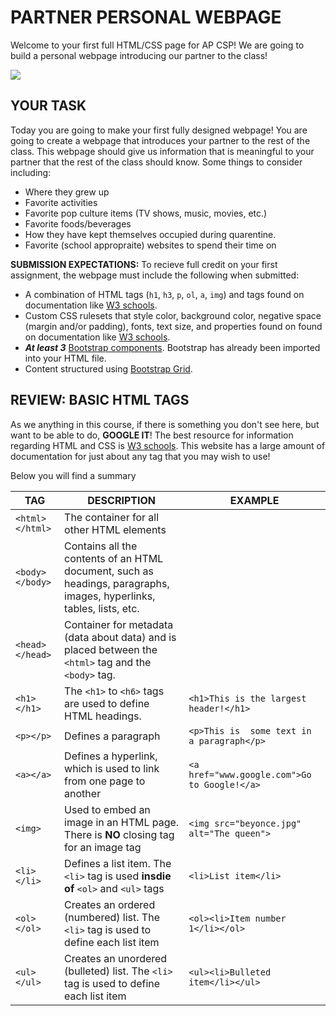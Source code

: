 PARTNER PERSONAL WEBPAGE
=================

Welcome to your first full HTML/CSS page for AP CSP! We are going to build a personal webpage introducing our partner to the class!  

![](https://media.giphy.com/media/xUySTIOsf7QxHx1gk0/giphy.gif)  

YOUR TASK
------------
Today you are going to make your first fully designed webpage! You are going to create a webpage that introduces your partner to the rest of the class. This webpage should give us information that is meaningful to your partner that the rest of the class should know. Some things to consider including:
- Where they grew up
- Favorite activities
- Favorite pop culture items (TV shows, music, movies, etc.)
- Favorite foods/beverages
- How they have kept themselves occupied during quarentine.
- Favorite (school appropraite) websites to spend their time on

**SUBMISSION EXPECTATIONS:** To recieve full credit on your first assignment, the webpage must include the following when submitted:
- A combination of HTML tags (`h1`, `h3`, `p`, `ol`, `a`, `img`) and tags found on documentation like [W3 schools](https://www.w3schools.com/tags/default.asp).
- Custom CSS rulesets that style color, background color, negative space (margin and/or padding), fonts, text size, and properties found on found on documentation like [W3 schools](https://www.w3schools.com/cssref/default.asp).
- ***At least 3*** [Bootstrap components](https://getbootstrap.com/docs/5.1/getting-started/introduction/). Bootstrap has already been imported into your HTML file.
- Content structured using [Bootstrap Grid](https://getbootstrap.com/docs/5.0/layout/grid/).

REVIEW: BASIC HTML TAGS 
-------------------
As we anything in this course, if there is something you don't see here, but want to be able to do, **GOOGLE IT**! The best resource for information regarding HTML and CSS is [W3 schools](http://w3schools.com/). This website has a large amount of documentation for just about any tag that you may wish to use!

Below you will find a summary 

TAG | DESCRIPTION| EXAMPLE
------------ | ------------- | -------------
`<html></html>` | The container for all other HTML elements | 
`<body></body>` | Contains all the contents of an HTML document, such as headings, paragraphs, images, hyperlinks, tables, lists, etc.| 
`<head></head>` | Container for metadata (data about data) and is placed between the `<html>` tag and the `<body>` tag.|
`<h1></h1>` | The `<h1>` to `<h6>` tags are used to define HTML headings. | `<h1>This is the largest header!</h1>`
`<p></p>` | Defines a paragraph | `<p>This is  some text in a paragraph</p>`
`<a></a>` | Defines a hyperlink, which is used to link from one page to another | `<a href="www.google.com">Go to Google!</a>`
`<img>` | Used to embed an image in an HTML page. There is **NO** closing tag for an image tag| `<img src="beyonce.jpg" alt="The queen">`
`<li></li>` | Defines a list item. The `<li>` tag is used **insdie of** `<ol>` and `<ul>` tags| `<li>List item</li>`
`<ol></ol>` | Creates an ordered (numbered) list. The `<li>` tag is used to define each list item| `<ol><li>Item number 1</li></ol>`
`<ul></ul>` | Creates an unordered (bulleted) list. The `<li>` tag is used to define each list item| `<ul><li>Bulleted item</li></ul>`
